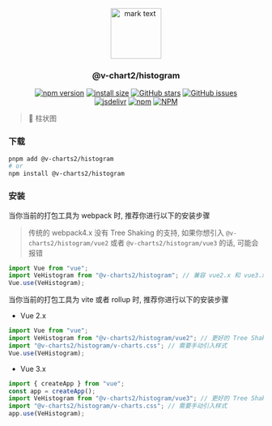 <p align="center">
<img src="https://raw.githubusercontent.com/denaro-org/v-charts2/main/docs/.vuepress/public/favicon.ico" alt="mark text" width="100" height="100">
</p>

<h3 align="center">@v-chart2/histogram</h3>

<p align="center">
  <a href="https://www.npmjs.com/package/@v-charts2/histogram" target="_blank"><img alt="npm version" src="https://img.shields.io/npm/v/@v-charts2/histogram"></a>
  <a href="https://packagephobia.com/result?p=@v-charts2/histogram" target="_blank"><img alt="install size" src="https://packagephobia.now.sh/badge?p=@v-charts2/histogram"></a>
  <a href="https://github.com/denaro-org/v-charts2/stargazers" target="_blank"><img alt="GitHub stars" src="https://img.shields.io/github/stars/denaro-org/v-charts2"></a>
  <a href="https://github.com/denaro-org/v-charts2/issues" target="_blank"><img alt="GitHub issues" src="https://img.shields.io/github/issues/denaro-org/v-charts2"></a>
  <br />
  <a href="https://www.jsdelivr.com/package/npm/@v-charts2/histogram" target="_blank"><img alt="jsdelivr" src="https://data.jsdelivr.com/v1/package/npm/@v-charts2/histogram/badge"></a>
  <a href="https://www.npmjs.com/package/@v-charts2/histogram" target="_blank"><img alt="npm" src="https://img.shields.io/node/v/@v-charts2/histogram"></a>
  <a href="https://github.com/denaro-org/v-charts2/blob/main/LICENSE" target="_blank"><img alt="NPM" src="https://img.shields.io/npm/l/@v-charts2/histogram"></a>
</p>

> :tada: 柱状图

### 下载

```bash
pnpm add @v-charts2/histogram
# or
npm install @v-charts2/histogram
```

### 安装

当你当前的打包工具为 webpack 时, 推荐你进行以下的安装步骤

> 传统的 webpack4.x 没有 Tree Shaking 的支持, 如果你想引入 `@v-charts2/histogram/vue2` 或者 `@v-charts2/histogram/vue3` 的话, 可能会报错

```javascript
import Vue from "vue";
import VeHistogram from "@v-charts2/histogram"; // 兼容 vue2.x 和 vue3.x 的支持, 将会自动加载支持 vue2.x 的支持包或者支持 vue3.x 的支持包
Vue.use(VeHistogram);
```

当你当前的打包工具为 vite 或者 rollup 时, 推荐你进行以下的安装步骤

- Vue 2.x

```javascript
import Vue from "vue";
import VeHistogram from "@v-charts2/histogram/vue2"; // 更好的 Tree Shaking 推荐引入 vue2.x 的专属支持包
import "@v-charts2/histogram/v-charts.css"; // 需要手动引入样式
Vue.use(VeHistogram);
```

- Vue 3.x

```javascript
import { createApp } from "vue";
const app = createApp();
import VeHistogram from "@v-charts2/histogram/vue3"; // 更好的 Tree Shaking 推荐引入 vue3.x 的专属支持包
import "@v-charts2/histogram/v-charts.css"; // 需要手动引入样式
app.use(VeHistogram);
```
